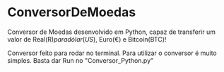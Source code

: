 # ConversorDeMoedas
 Conversor de Moedas desenvolvido em Python, capaz de transferir um valor de Real(R$) para dólar(US$), Euro(€) e Bitcoin(BTC)!

Conversor feito para rodar no terminal.
Para utilizar o conversor é muito simples. Basta dar Run no "Conversor_Python.py"
